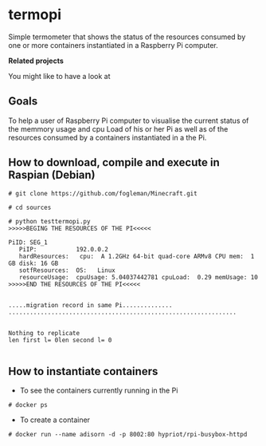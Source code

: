 # termopi 

Simple termometer that shows the status of the resources consumed by one or more containers instantiated in a Raspberry Pi computer.


**Related projects**

You might  like to have a look at 


## Goals 
To help a user of Raspberry Pi computer to visualise the current status of the memmory usage and cpu Load of his or her Pi as well as of the resources consumed by a containers instantiated in a the Pi.


## How to download, compile and execute in Raspian (Debian) 

```shell
# git clone https://github.com/fogleman/Minecraft.git

# cd sources 

# python testtermopi.py
>>>>>BEGING THE RESOURCES OF THE PI<<<<<

PiID: SEG_1
   PiIP:           192.0.0.2
   hardResources:   cpu:  A 1.2GHz 64-bit quad-core ARMv8 CPU mem:  1 GB disk: 16 GB
   sotfResources:  OS:   Linux
   resourceUsage:  cpuUsage: 5.04037442781 cpuLoad:  0.29 memUsage: 10
>>>>>END THE RESOURCES OF THE PI<<<<<


.....migration record in same Pi..............
................................................................


Nothing to replicate
len first l= 0len second l= 0


```

## How to instantiate containers 

- To see the containers currently running in the Pi
```shell
# docker ps  
```

- To create a container 
```shell
# docker run --name adisorn -d -p 8002:80 hypriot/rpi-busybox-httpd
```



